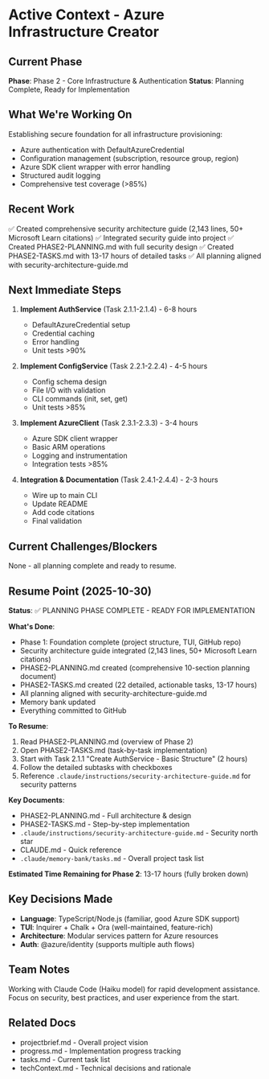 # Active Context - Azure Infrastructure Creator

## Current Phase

**Phase**: Phase 2 - Core Infrastructure & Authentication
**Status**: Planning Complete, Ready for Implementation

## What We're Working On

Establishing secure foundation for all infrastructure provisioning:
- Azure authentication with DefaultAzureCredential
- Configuration management (subscription, resource group, region)
- Azure SDK client wrapper with error handling
- Structured audit logging
- Comprehensive test coverage (>85%)

## Recent Work

✅ Created comprehensive security architecture guide (2,143 lines, 50+ Microsoft Learn citations)
✅ Integrated security guide into project
✅ Created PHASE2-PLANNING.md with full security design
✅ Created PHASE2-TASKS.md with 13-17 hours of detailed tasks
✅ All planning aligned with security-architecture-guide.md

## Next Immediate Steps

1. **Implement AuthService** (Task 2.1.1-2.1.4) - 6-8 hours
   - DefaultAzureCredential setup
   - Credential caching
   - Error handling
   - Unit tests >90%

2. **Implement ConfigService** (Task 2.2.1-2.2.4) - 4-5 hours
   - Config schema design
   - File I/O with validation
   - CLI commands (init, set, get)
   - Unit tests >85%

3. **Implement AzureClient** (Task 2.3.1-2.3.3) - 3-4 hours
   - Azure SDK client wrapper
   - Basic ARM operations
   - Logging and instrumentation
   - Integration tests >85%

4. **Integration & Documentation** (Task 2.4.1-2.4.4) - 2-3 hours
   - Wire up to main CLI
   - Update README
   - Add code citations
   - Final validation

## Current Challenges/Blockers

None - all planning complete and ready to resume.

## Resume Point (2025-10-30)

**Status**: ✅ PLANNING PHASE COMPLETE - READY FOR IMPLEMENTATION

**What's Done**:
- Phase 1: Foundation complete (project structure, TUI, GitHub repo)
- Security architecture guide integrated (2,143 lines, 50+ Microsoft Learn citations)
- PHASE2-PLANNING.md created (comprehensive 10-section planning document)
- PHASE2-TASKS.md created (22 detailed, actionable tasks, 13-17 hours)
- All planning aligned with security-architecture-guide.md
- Memory bank updated
- Everything committed to GitHub

**To Resume**:
1. Read PHASE2-PLANNING.md (overview of Phase 2)
2. Open PHASE2-TASKS.md (task-by-task implementation)
3. Start with Task 2.1.1 "Create AuthService - Basic Structure" (2 hours)
4. Follow the detailed subtasks with checkboxes
5. Reference `.claude/instructions/security-architecture-guide.md` for security patterns

**Key Documents**:
- PHASE2-PLANNING.md - Full architecture & design
- PHASE2-TASKS.md - Step-by-step implementation
- `.claude/instructions/security-architecture-guide.md` - Security north star
- CLAUDE.md - Quick reference
- `.claude/memory-bank/tasks.md` - Overall project task list

**Estimated Time Remaining for Phase 2**: 13-17 hours (fully broken down)

## Key Decisions Made

- **Language**: TypeScript/Node.js (familiar, good Azure SDK support)
- **TUI**: Inquirer + Chalk + Ora (well-maintained, feature-rich)
- **Architecture**: Modular services pattern for Azure resources
- **Auth**: @azure/identity (supports multiple auth flows)

## Team Notes

Working with Claude Code (Haiku model) for rapid development assistance.
Focus on security, best practices, and user experience from the start.

## Related Docs

- projectbrief.md - Overall project vision
- progress.md - Implementation progress tracking
- tasks.md - Current task list
- techContext.md - Technical decisions and rationale
